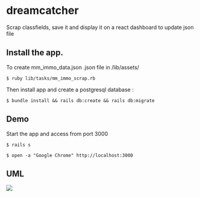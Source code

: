 # dreamcatcher

Scrap classfields, save it and display it on a react dashboard
to update json file

## Install the app.

To create mm_immo_data.json .json file in /lib/assets/

```
$ ruby lib/tasks/mm_immo_scrap.rb
```

Then install app and create a postgresql database :

```
$ bundle install && rails db:create && rails db:migrate
```

## Demo

Start the app and access from port 3000

```
$ rails s
```

```
$ open -a "Google Chrome" http://localhost:3000
```

## UML

![
](https://i.imgur.com/RPNfXJn.png)
